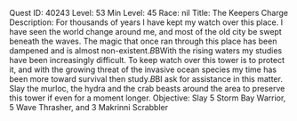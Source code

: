 Quest ID: 40243
Level: 53
Min Level: 45
Race: nil
Title: The Keepers Charge
Description: For thousands of years I have kept my watch over this place. I have seen the world change around me, and most of the old city be swept beneath the waves. The magic that once ran through this place has been dampened and is almost non-existent.$B$BWith the rising waters my studies have been increasingly difficult. To keep watch over this tower is to protect it, and with the growing threat of the invasive ocean species my time has been more toward survival then study.$B$BI ask for assistance in this matter. Slay the murloc, the hydra and the crab beasts around the area to preserve this tower if even for a moment longer.
Objective: Slay 5 Storm Bay Warrior, 5 Wave Thrasher, and 3 Makrinni Scrabbler
